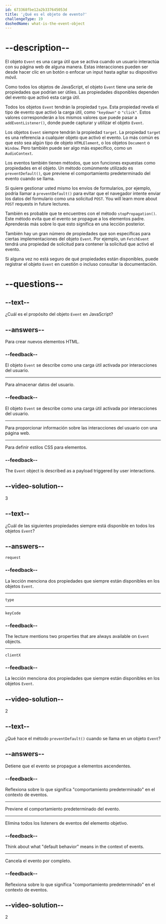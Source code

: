 ```yaml
---
id: 673368fbe12a2b337645053d
title: '¿Qué es el objeto de evento?'
challengeType: 19
dashedName: what-is-the-event-object
---
```


# --description--

El objeto `Event` es una carga útil que se activa cuando un usuario interactúa con su página web de alguna manera. Estas interacciones pueden ser desde hacer clic en un botón o enfocar un input hasta agitar su dispositivo móvil.

Como todos los objetos de JavaScript, el objeto `Event` tiene una serie de propiedades que podrían ser útiles. Las propiedades disponibles dependen del evento que activó esta carga útil.

Todos los objetos `Event` tendrán la propiedad `type`. Esta propiedad revela el tipo de evento que activó la carga útil, como `"keydown"` o `"click"`. Estos valores corresponderán a los mismos valores que puede pasar a `addEventListener()`, donde puede capturar y utilizar el objeto `Event`.

Los objetos `Event` siempre tendrán la propiedad `target`. La propiedad `target` es una referencia a cualquier objeto que activó el evento. Lo más común es que esto sea algún tipo de objeto `HTMLElement`, o los objetos `Document` o `Window`. Pero también puede ser algo más específico, como un `AudioContext`.

Los eventos también tienen métodos, que son funciones expuestas como propiedades en el objeto. Un método comúnmente utilizado es `preventDefault()`, que previene el comportamiento predeterminado del evento cuando se llama.

Si quiere gestionar usted mismo los envíos de formularios, por ejemplo, podría llamar a `preventDefault()` para evitar que el navegador intente enviar los datos del formulario como una solicitud `POST`. You will learn more about `POST` requests in future lectures.

También es probable que te encuentres con el método `stopPropagation()`. Este método evita que el evento se propague a los elementos padre. Aprenderás más sobre lo que esto significa en una lección posterior.

También hay un gran número de propiedades que son específicas para ciertas implementaciones del objeto `Event`. Por ejemplo, un `FetchEvent` tendrá una propiedad de solicitud para contener la solicitud que activó el evento.

Si alguna vez no está seguro de qué propiedades están disponibles, puede registrar el objeto `Event` en cuestión o incluso consultar la documentación.

# --questions--

## --text--

¿Cuál es el propósito del objeto `Event` en JavaScript?

## --answers--

Para crear nuevos elementos HTML.

### --feedback--

El objeto `Event` se describe como una carga útil activada por interacciones del usuario.

---

Para almacenar datos del usuario.

### --feedback--

El objeto `Event` se describe como una carga útil activada por interacciones del usuario.

---

Para proporcionar información sobre las interacciones del usuario con una página web.

---

Para definir estilos CSS para elementos.

### --feedback--

The `Event` object is described as a payload triggered by user interactions.

## --video-solution--

3

## --text--

¿Cuál de las siguientes propiedades siempre está disponible en todos los objetos `Event`?

## --answers--

`request`

### --feedback--

La lección menciona dos propiedades que siempre están disponibles en los objetos `Event`.

---

`type`

---

`keyCode`

### --feedback--

The lecture mentions two properties that are always available on `Event` objects.

---

`clientX`

### --feedback--

La lección menciona dos propiedades que siempre están disponibles en los objetos `Event`.

## --video-solution--

2

## --text--

¿Qué hace el método `preventDefault()` cuando se llama en un objeto `Event`?

## --answers--

Detiene que el evento se propague a elementos ascendentes.

### --feedback--

Reflexiona sobre lo que significa "comportamiento predeterminado" en el contexto de eventos.

---

Previene el comportamiento predeterminado del evento.

---

Elimina todos los listeners de eventos del elemento objetivo.

### --feedback--

Think about what "default behavior" means in the context of events.

---

Cancela el evento por completo.

### --feedback--

Reflexiona sobre lo que significa "comportamiento predeterminado" en el contexto de eventos.

## --video-solution--

2
